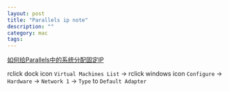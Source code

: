 ```yaml
---
layout: post
title: "Parallels ip note"
description: ""
category: mac
tags:
---
```


[如何给Parallels中的系统分配固定IP](http://bbs.feng.com/read-htm-tid-5291229.html)


rclick dock icon `Virtual Machines List` -> rclick windows icon `Configure` -> `Hardware` -> `Network 1` -> `Type` to `Default Adapter`